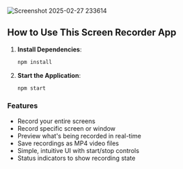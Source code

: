 ![Screenshot 2025-02-27 233614](https://github.com/user-attachments/assets/680ea676-f512-490f-baf0-85425642dfa6)

## How to Use This Screen Recorder App

1. **Install Dependencies**:
   ```bash
   npm install
   ```

2. **Start the Application**:
   ```bash
   npm start
   ```

### Features

- Record your entire screens
- Record specific screen or window
- Preview what's being recorded in real-time
- Save recordings as MP4 video files
- Simple, intuitive UI with start/stop controls
- Status indicators to show recording state
